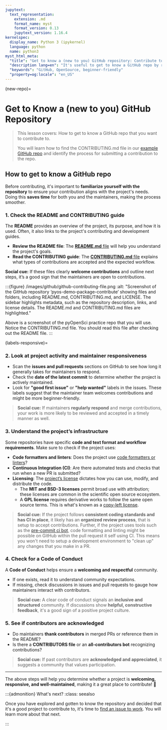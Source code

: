 ```yaml
---
jupytext:
  text_representation:
    extension: .md
    format_name: myst
    format_version: 0.13
    jupytext_version: 1.16.4
kernelspec:
  display_name: Python 3 (ipykernel)
  language: python
  name: python3
myst_html_meta:
  "title": "Get to know a (new to you) GitHub repository: Contribute to Open Source code and documentation."
  "description lang=en": "It's useful to get to know a GitHub repo by reading the README and CONTRIBUTING files before getting started. Learn what to look for when getting to know a new repository. A beginner-friendly guide."
  "keywords": "GitHub, OpenSource, beginner-friendly"
  "property=og:locale": "en_US"
---
```


(new-repo)=

# Get to Know a (new to you) GitHub Repository

> This lesson covers:
> <i class="fa-solid fa-circle-check" style="color: #81c0aa;"></i> How to get to know a GitHub repo that you want to contribute to.
>
>You will learn how to find the CONTRIBUTING.md file in our [example GitHub repo](https://github.com/pyOpenSci/pyos-demo-package-contribute) and identify the process for submitting a contribution to the repo.

## How to get to know a GitHub repo

Before contributing, it's important to **familiarize yourself with the repository** to ensure your contribution aligns with the project's needs. Doing this **saves time** for both you and the maintainers, making the process smoother.

### 1. Check the README and CONTRIBUTING guide

The **README** provides an overview of the project, its purpose, and how it is used. Often, it also links to the project's contributing and development guides.

- **Review the README file**: The [**README.md** file](https://github.com/pyOpenSci/pyos-demo-package-contribute/blob/main/README.md) will help you understand the project's goals.
- **Read the CONTRIBUTING guide**: The [**CONTRIBUTING.md** file](https://github.com/pyOpenSci/pyos-demo-package-contribute/blob/main/CONTRIBUTING.md) explains what types of contributions are accepted and the expected workflow.

**<i class="fa-solid fa-handshake-angle" style="color: #81c0aa;"></i> Social cue:** If these files clearly **welcome contributions** and outline next steps, it’s a good sign that the maintainers are open to contributions.

:::{figure} /images/github/github-contributing-file.png
:alt: "Screenshot of the GitHub repository ‘pyos-demo-package-contribute’ showing files and folders, including README.md, CONTRIBUTING.md, and LICENSE. The sidebar highlights metadata, such as the repository description, links, and license details. The README.md and CONTRIBUTING.md files are highlighted."

Above is a screenshot of the pyOpenSci practice repo that you will use. Notice the CONTRIBUTING.md file. You should read this file after checking out the README file.
:::

(labels-responsive)=

### 2. Look at project activity and maintainer responsiveness

- Scan the **issues and pull requests** sections on GitHub to see how long it generally takes for maintainers to respond.
- Check the **date of the latest commit** to determine whether the project is actively maintained.
- Look for **"good first issue"** or **"help wanted"** labels in the issues. These labels suggest that the maintainer team welcomes contributions and might be more beginner-friendly.

> **<i class="fa-regular fa-clock" style="color: #81c0aa;"></i> Social cue:** If maintainers **regularly respond** and merge contributions, your work is more likely to be reviewed and accepted in a timely manner as well.

### 3. Understand the project’s infrastructure

Some repositories have specific **code and text format and workflow requirements**. Make sure to check if the project uses:

- **Code formatters and linters**: Does the project use [code formatters or linters](https://www.pyopensci.org/python-package-guide/package-structure-code/code-style-linting-format.html#python-package-code-style-format-and-linters)?
- **Continuous Integration (CI)**: Are there automated tests and checks that run when a new PR is submitted?
- **Licensing**: The [project’s license](https://www.pyopensci.org/python-package-guide/documentation/repository-files/license-files.html) dictates how you can use, modify, and distribute the code.
  - The **MIT and BSD-3 licenses** permit broad use with attribution; these licenses are common in the scientific open source ecosystem.
  - A **GPL license** requires derivative works to follow the same open source terms.  This is what's known as a [copy-left license](https://www.pyopensci.org/python-package-guide/documentation/repository-files/license-files.html#use-open-permissive-licenses-when-possible).

> **<i class="fa-solid fa-circle-check" style="color: #81c0aa;"></i> Social cue:** If the project follows **consistent coding standards and has CI in place**, it likely has an **organized review process**, that is setup to accept contributions. Further, if the project uses tools such as the [pre-commit ci bot](https://www.pyopensci.org/python-package-guide/package-structure-code/code-style-linting-format.html#pre-commit-ci), code formatting and linting might be possible on GitHub within the pull request it self using CI. This means you won't need to setup a development environment to "clean up" any changes that you make in a PR.

### 4. Check for a Code of Conduct

A **Code of Conduct** helps ensure a **welcoming and respectful** community.

- If one exists, read it to understand community expectations.
- If missing, check discussions in issues and pull requests to gauge how maintainers interact with contributors.

> **<i class="fa-solid fa-scale-balanced" style="color: #81c0aa;"></i> Social cue:** A clear code of conduct signals an **inclusive and structured** community. If discussions show **helpful, constructive feedback**, it's a good sign of a positive project culture.

### 5. See if contributors are acknowledged

- Do maintainers **thank contributors** in merged PRs or reference them in the README?
- Is there a **CONTRIBUTORS file** or an **all-contributors bot** recognizing contributions?

> **<i class="fa-solid fa-users" style="color: #81c0aa;"></i> Social cue:** If past contributors are **acknowledged and appreciated**, it suggests a community that values participation.

---

The above steps will help you determine whether a project is **welcoming, responsive, and well-maintained**, making it a great place to contribute! 🚀

:::{admonition} What's next?
:class: seealso

Once you have explored and gotten to know the repository and decided that it's a good project to contribute to, it's time to [<i class="fa-solid fa-circle-check" style="color: #81c0aa;"></i> find an issue to work](identify-github-issue). You will learn more about that next.

:::
